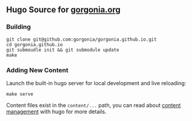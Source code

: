 ## Hugo Source for [gorgonia.org](http://gorgonia.org)

### Building

    git clone git@github.com:gorgonia/gorgonia.github.io.git
    cd gorgonia.github.io
    git submoudle init && git submodule update
    make

### Adding New Content

Launch the built-in hugo server for local development and live reloading:

    make serve

Content files exist in the `content/...` path, you can read about [content management](https://gohugo.io/content-management/) with hugo for more details.
